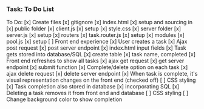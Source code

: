 ### Task: To Do List

To Do:
[x] Create files
    [x] gitignore
    [x] index.html
        [x] setup and sourcing in
    [x] public folder
        [x] client.js
            [x] setup
        [x] style.css
    [x] server folder
        [x] server.js
            [x] setup
    [x] routers
        [x] task.router.js
            [x] setup
    [x] modules
        [x] pool.js
            [x] setup
[ ] Front end experience
[x] User creates a task
    [x] Ajax post request
    [x] post server endpoint
    [x] index.html input fields
[x] Task gets stored into database/SQL
    [x] create table
    [x] task name, completed
[x] Front end refreshes to show all tasks 
    [x] ajax get request
    [x] get server endpoint
    [x] submit function
[x] Complete/delete option on each task
    [x] ajax delete request
    [x] delete server endpoint
[x] When task is complete, it's visual representation changes on the front end (checked off)
    [ ] CSS styling
[x] Task completion also stored in database
    [x] incorporating SQL
[x] Deleting a task removes it from front end and database
[ ] CSS styling
    [ ] Change background color to show completion
